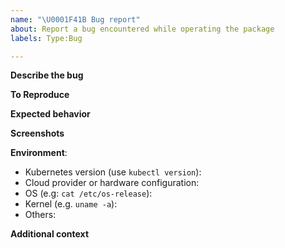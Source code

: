```yaml
---
name: "\U0001F41B Bug report"
about: Report a bug encountered while operating the package
labels: Type:Bug

---
```

<!-- Please use this template while reporting a bug and provide as much info as possible. Not doing so may result in your bug not being addressed in a timely manner. Thanks!

If the matter is security related, please disclose it privately in person or by reaching the code owners via direct message.
-->

**Describe the bug**
<!-- Give a clear and concise description of what the bug is.-->

**To Reproduce**
<!-- Steps to reproduce the behavior:
1. Go to '...'
2. Click on '....'
3. Scroll down to '....'
4. See error
-->

**Expected behavior**
<!-- Give a clear and concise description of what you expected to happen.-->

**Screenshots**
<!-- If applicable, add screenshots to help explain your problem.-->

**Environment**:
- Kubernetes version (use `kubectl version`):
- Cloud provider or hardware configuration:
- OS (e.g: `cat /etc/os-release`):
- Kernel (e.g. `uname -a`):
- Others:

**Additional context**
<!-- Add any other context about the problem here.-->
